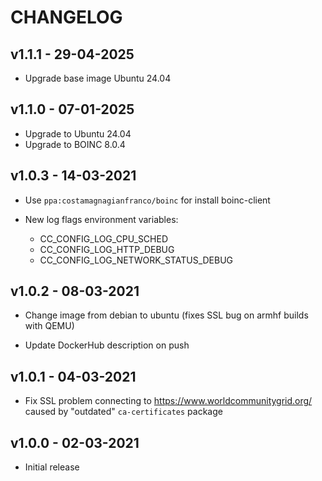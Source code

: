 # CHANGELOG

## v1.1.1 - 29-04-2025

* Upgrade base image Ubuntu 24.04

## v1.1.0 - 07-01-2025

* Upgrade to Ubuntu 24.04
* Upgrade to BOINC 8.0.4

## v1.0.3 - 14-03-2021

* Use `ppa:costamagnagianfranco/boinc` for install boinc-client

* New log flags environment variables:
  * CC_CONFIG_LOG_CPU_SCHED
  * CC_CONFIG_LOG_HTTP_DEBUG
  * CC_CONFIG_LOG_NETWORK_STATUS_DEBUG

## v1.0.2 - 08-03-2021

* Change image from debian to ubuntu (fixes SSL bug on armhf builds with QEMU)

* Update DockerHub description on push

## v1.0.1 - 04-03-2021

* Fix SSL problem connecting to https://www.worldcommunitygrid.org/ caused by "outdated" `ca-certificates` package

## v1.0.0 - 02-03-2021

* Initial release
